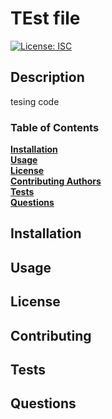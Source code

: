 # TEst file

[![License: ISC](https://img.shields.io/badge/License-ISC-blue.svg)](https://opensource.org/licenses/ISC)

## Description

tesing code

### Table of Contents
**[Installation](#installation)**<br>
**[Usage](#usage-instructions)**<br>
**[License](#license)**<br>
**[Contributing Authors](#contributing)**<br>
**[Tests](#tests)**<br>
**[Questions](#questions)**<br>


## Installation

## Usage

## License

## Contributing

## Tests

## Questions


